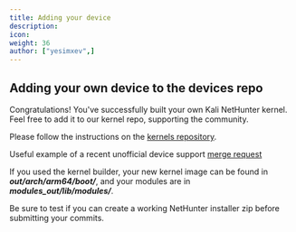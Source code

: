 ```yaml
---
title: Adding your device
description:
icon:
weight: 36
author: ["yesimxev",]
---
```


## Adding your own device to the devices repo

Congratulations! You've successfully built your own Kali NetHunter kernel. Feel free to add it to our kernel repo, supporting the community.

Please follow the instructions on the [kernels repository](https://gitlab.com/kalilinux/nethunter/build-scripts/kali-nethunter-kernels).

Useful example of a recent unofficial device support [merge request](https://gitlab.com/kalilinux/nethunter/build-scripts/kali-nethunter-kernels/-/merge_requests/293)

If you used the kernel builder, your new kernel image can be found in ***out/arch/arm64/boot/***, and your modules are in ***modules_out/lib/modules/***.

Be sure to test if you can create a working NetHunter installer zip before submitting your commits. 
